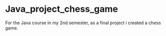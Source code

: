 # Java_project_chess_game
For the Java course in my 2nd semester, as a final project i created a chess game. 
